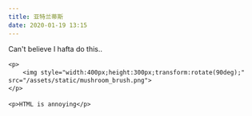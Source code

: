 ```yaml
---
title: 亚特兰蒂斯
date: 2020-01-19 13:15
---
```


<body>
	<p>Can't believe I hafta do this..</p>

    <p>
        <img style="width:400px;height:300px;transform:rotate(90deg);" src="/assets/static/mushroom_brush.png">
    </p>

    <p>HTML is annoying</p>
</body>



